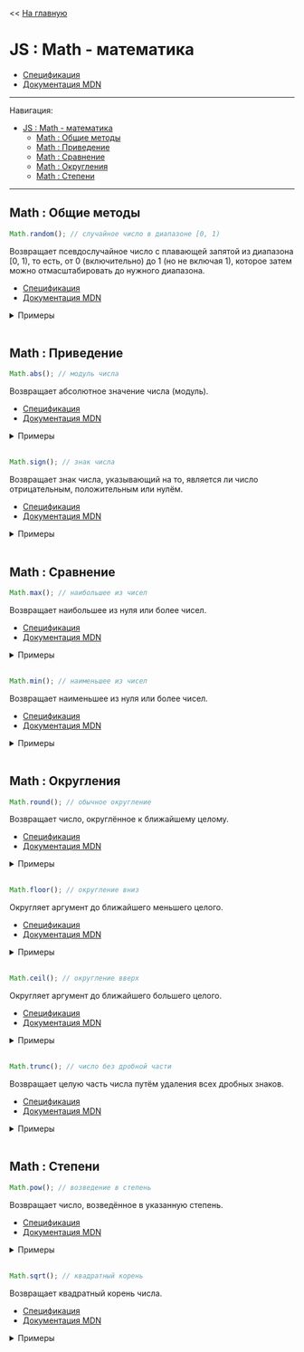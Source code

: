 << [На главную](./README.md)

# JS : Math - математика

- [Спецификация](https://tc39.es/ecma262/#sec-math-objects)
- [Документация MDN](https://developer.mozilla.org/ru/docs/Web/JavaScript/Reference/Global_Objects/Math)

---

Навигация:

- [JS : Math - математика](#js--math---математика)
  - [Math : Общие методы](#math--общие-методы)
  - [Math : Приведение](#math--приведение)
  - [Math : Сравнение](#math--сравнение)
  - [Math : Округления](#math--округления)
  - [Math : Степени](#math--степени)

---

## Math : Общие методы

<a id="random"></a>

```js
Math.random(); // случайное число в диапазоне [0, 1)
```

Возвращает псевдослучайное число с плавающей запятой из диапазона [0, 1), то есть, от 0 (включительно) до 1 (но не включая 1), которое затем можно отмасштабировать до нужного диапазона.

- [Спецификация](https://tc39.es/ecma262/#sec-math.random)
- [Документация MDN](https://developer.mozilla.org/ru/docs/Web/JavaScript/Reference/Global_Objects/Math/random)

<details>
<summary>Примеры</summary>

```js
Math.random(); // ==> 0.14939389144424675
Math.random(); // ==> 0.958739816066907
Math.random(); // ==> 0
Math.random(); // ==> 0.0695050833574784
```

</details><br>

## Math : Приведение

<a id="abs"></a>

```js
Math.abs(); // модуль числа
```

Возвращает абсолютное значение числа (модуль).

- [Спецификация](https://tc39.es/ecma262/#sec-math.abs)
- [Документация MDN](https://developer.mozilla.org/ru/docs/Web/JavaScript/Reference/Global_Objects/Math/abs)

<details>
<summary>Примеры</summary>

```js
Math.abs('-1'); //      ==> 1
Math.abs(-2); //        ==> 2
Math.abs(null); //      ==> 0
Math.abs(''); //        ==> 0
Math.abs([]); //        ==> 0
Math.abs([2]); //       ==> 2
Math.abs([1, 2]); //    ==> NaN
Math.abs({}); //        ==> NaN
Math.abs('string'); //  ==> NaN
Math.abs(); //          ==> NaN
```

</details><br>

<a id="sign"></a>

```js
Math.sign(); // знак числа
```

Возвращает знак числа, указывающий на то, является ли число отрицательным, положительным или нулём.

- [Спецификация](https://tc39.es/ecma262/#sec-math.sign)
- [Документация MDN](https://developer.mozilla.org/ru/docs/Web/JavaScript/Reference/Global_Objects/Math/sign)

<details>
<summary>Примеры</summary>

```js
Math.sign('0'); //      ==> 0
Math.sign(0); //        ==> 0
Math.sign(-0); //       ==> -0
Math.sign('1'); //      ==> 1
Math.sign(2); //        ==> 1
Math.sign('-1'); //     ==> -1
Math.sign(-2); //       ==> -1
Math.sign(null); //     ==> 0
Math.sign(''); //       ==> 0
Math.sign([]); //       ==> 0
Math.sign([2]); //      ==> 1
Math.sign([1, 2]); //   ==> NaN
Math.sign({}); //       ==> NaN
Math.sign('string'); // ==> NaN
Math.sign(); //         ==> NaN
```

</details><br>

## Math : Сравнение

<a id="max"></a>

```js
Math.max(); // наибольшее из чисел
```

Возвращает наибольшее из нуля или более чисел.

- [Спецификация](https://tc39.es/ecma262/#sec-math.max)
- [Документация MDN](https://developer.mozilla.org/ru/docs/Web/JavaScript/Reference/Global_Objects/Math/max)

<details>
<summary>Примеры</summary>

```js
Math.max(-2, 3); //     ==> 3
Math.max(-2, 0, 4); //  ==> 4
Math.max(''); //        ==> 0
Math.max([]); //        ==> 0
Math.max([2]); //       ==> 2
Math.max([1, 2]); //    ==> NaN
Math.max({}); //        ==> NaN
Math.max('string'); //  ==> NaN
Math.max(); //          ==> -Infinity
```

</details><br>

<a id="min"></a>

```js
Math.min(); // наименьшее из чисел
```

Возвращает наименьшее из нуля или более чисел.

- [Спецификация](https://tc39.es/ecma262/#sec-math.min)
- [Документация MDN](https://developer.mozilla.org/ru/docs/Web/JavaScript/Reference/Global_Objects/Math/min)

<details>
<summary>Примеры</summary>

```js
Math.min(-2, 3); //     ==> -2
Math.min(-2, 0, 4); //  ==> -2
Math.min(''); //        ==> 0
Math.min([]); //        ==> 0
Math.min([2]); //       ==> 2
Math.min([1, 2]); //    ==> NaN
Math.min({}); //        ==> NaN
Math.min('string'); //  ==> NaN
Math.min(); //          ==> Infinity
```

</details><br>

## Math : Округления

<a id="round"></a>

```js
Math.round(); // обычное округление
```

Возвращает число, округлённое к ближайшему целому.

- [Спецификация](https://tc39.es/ecma262/#sec-math.round)
- [Документация MDN](https://developer.mozilla.org/ru/docs/Web/JavaScript/Reference/Global_Objects/Math/round)

<details>
<summary>Примеры</summary>

```js
Math.round(20.49); //       ==> 20
Math.round(20.5); //        ==> 21
Math.round(-20.5); //       ==> -20
Math.round(-20.51); //      ==> -21
Math.round(1.005 * 100); // ==> 100
// Ошибка из-за неточности вычислений с плавающей запятой
// 1.005*100 ==> 100.49999999999999
```

</details><br>

<a id="floor"></a>

```js
Math.floor(); // округление вниз
```

Округляет аргумент до ближайшего меньшего целого.

- [Спецификация](https://tc39.es/ecma262/#sec-math.floor)
- [Документация MDN](https://developer.mozilla.org/ru/docs/Web/JavaScript/Reference/Global_Objects/Math/floor)

<details>
<summary>Примеры</summary>

```js
Math.floor(20); //      ==> 20
Math.floor(20.99); //   ==> 20
Math.floor(-20.99); //  ==> -21
```

</details><br>

<a id="ceil"></a>

```js
Math.ceil(); // округление вверх
```

Округляет аргумент до ближайшего большего целого.

- [Спецификация](https://tc39.es/ecma262/#sec-math.ceil)
- [Документация MDN](https://developer.mozilla.org/ru/docs/Web/JavaScript/Reference/Global_Objects/Math/ceil)

<details>
<summary>Примеры</summary>

```js
Math.ceil(20); //     ==> 20
Math.ceil(20.99); //  ==> 21
Math.ceil(-20.99); // ==> -20
```

</details><br>

<a id="trunc"></a>

```js
Math.trunc(); // число без дробной части
```

Возвращает целую часть числа путём удаления всех дробных знаков.

- [Спецификация](https://tc39.es/ecma262/#sec-math.trunc)
- [Документация MDN](https://developer.mozilla.org/ru/docs/Web/JavaScript/Reference/Global_Objects/Math/trunc)

<details>
<summary>Примеры</summary>

```js
Math.trunc(20); //      ==> 20
Math.trunc(20.99); //   ==> 20
Math.trunc(0.99); //    ==> 0
Math.trunc(-0.99); //   ==> -0
Math.trunc(-20.99); //  ==> -20
```

</details><br>

## Math : Степени

<a id="pow"></a>

```js
Math.pow(); // возведение в степень
```

Возвращает число, возведённое в указанную степень.

- [Спецификация](https://tc39.es/ecma262/#sec-math.pow)
- [Документация MDN](https://developer.mozilla.org/ru/docs/Web/JavaScript/Reference/Global_Objects/Math/pow)

<details>
<summary>Примеры</summary>

```js
Math.pow(2, 3); // ==> 8
Math.pow(7, 2); // ==> 49
```

</details><br>

<a id="sqrt"></a>

```js
Math.sqrt(); // квадратный корень
```

Возвращает квадратный корень числа.

- [Спецификация](https://tc39.es/ecma262/#sec-math.sqrt)
- [Документация MDN](https://developer.mozilla.org/ru/docs/Web/JavaScript/Reference/Global_Objects/Math/sqrt)

<details>
<summary>Примеры</summary>

```js
Math.sqrt(9); //  ==> 3
Math.sqrt(2); //  ==> 1.4142135623730951
Math.sqrt(1); //  ==> 1
Math.sqrt(0); //  ==> 0
Math.sqrt(-1); // ==> NaN
Math.sqrt(-0); // ==> -0
```

</details><br>
